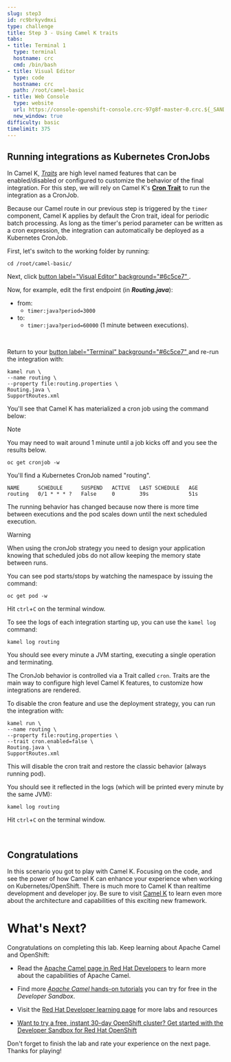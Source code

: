 ```yaml
---
slug: step3
id: rc9brkyvdmxi
type: challenge
title: Step 3 - Using Camel K traits
tabs:
- title: Terminal 1
  type: terminal
  hostname: crc
  cmd: /bin/bash
- title: Visual Editor
  type: code
  hostname: crc
  path: /root/camel-basic
- title: Web Console
  type: website
  url: https://console-openshift-console.crc-97g8f-master-0.crc.${_SANDBOX_ID}.instruqt.io/topology/ns/camel-basic?view=graph
  new_window: true
difficulty: basic
timelimit: 375
---
```

## Running integrations as Kubernetes CronJobs

In Camel K, [*Traits*](https://camel.apache.org/camel-k/latest/traits/traits.html) are high level named features that can be enabled/disabled or configured to customize the behavior of the final integration. For this step, we will rely on Camel K's [**Cron Trait**](https://camel.apache.org/camel-k/latest/traits/cron.html) to run the integration as a CronJob.

Because our Camel route in our previous step is triggered by the `timer` component, Camel K applies by default the Cron trait, ideal for periodic batch processing. As long as the timer's period parameter can be written as a cron expression, the integration can automatically be deployed as a Kubernetes CronJob.

First, let's switch to the working folder by running:

```
cd /root/camel-basic/
```

Next, click [button label="Visual Editor" background="#6c5ce7" ](tab-1).

Now, for example, edit the first endpoint (in ***Routing.java***):
- from:
  - `timer:java?period=3000`
- to:
  - `timer:java?period=60000` (1 minute between executions).

<br/>

Return to your [button label="Terminal" background="#6c5ce7" ](tab-0) and re-run the integration with:

```
kamel run \
--name routing \
--property file:routing.properties \
Routing.java \
SupportRoutes.xml
```

You'll see that Camel K has materialized a cron job using the command below:

> [!NOTE]
> You may need to wait around 1 minute until a job kicks off and you see the results below.

```
oc get cronjob -w
```

You'll find a Kubernetes CronJob named "routing".

```nocopy
NAME      SCHEDULE      SUSPEND   ACTIVE   LAST SCHEDULE   AGE
routing   0/1 * * * ?   False     0        39s             51s
```

The running behavior has changed because now there is more time between executions and the pod scales down until the next scheduled execution.

> [!WARNING]
> When using the cronJob strategy you need to design your application knowing that scheduled jobs do not allow keeping the memory state between runs.

You can see pod starts/stops by watching the namespace by issuing the command:

```
oc get pod -w
```

Hit `ctrl`+`C` on the terminal window.

To see the logs of each integration starting up, you can use the `kamel log` command:

```
kamel log routing
```

You should see every minute a JVM starting, executing a single operation and terminating.


The CronJob behavior is controlled via a Trait called `cron`. Traits are the main way to configure high level Camel K features, to customize how integrations are rendered.

To disable the cron feature and use the deployment strategy, you can run the integration with:

```
kamel run \
--name routing \
--property file:routing.properties \
--trait cron.enabled=false \
Routing.java \
SupportRoutes.xml
```


This will disable the cron trait and restore the classic behavior (always running pod).

You should see it reflected in the logs (which will be printed every minute by the same JVM):

```
kamel log routing
```

Hit `ctrl`+`C` on the terminal window.

<br/>

## Congratulations

In this scenario you got to play with Camel K. Focusing on the code, and see the power of how Camel K can enhance your experience when working on Kubernetes/OpenShift. There is much more to Camel K than realtime development and developer joy. Be sure to visit [Camel K](https://camel.apache.org/camel-k/latest/index.html) to learn even more about the architecture and capabilities of this exciting new framework.

# What's Next?

Congratulations on completing this lab. Keep learning about Apache Camel and OpenShift:

* Read the [Apache Camel page in Red Hat Developers](https://developers.redhat.com/products/redhat-build-of-apache-camel/overview) to learn more about the capabilities of Apache Camel.

* Find more [*Apache Camel* hands-on tutorials](https://developers.redhat.com/products/redhat-build-of-apache-camel/getting-started) you can try for free in the *Developer Sandbox*.

* Visit the [Red Hat Developer learning page](https://developers.redhat.com/learn) for more labs and resources
* [Want to try a free, instant 30-day OpenShift cluster? Get started with the Developer Sandbox for Red Hat OpenShift](https://developers.redhat.com/developer-sandbox)

Don't forget to finish the lab and rate your experience on the next page. Thanks for playing!

